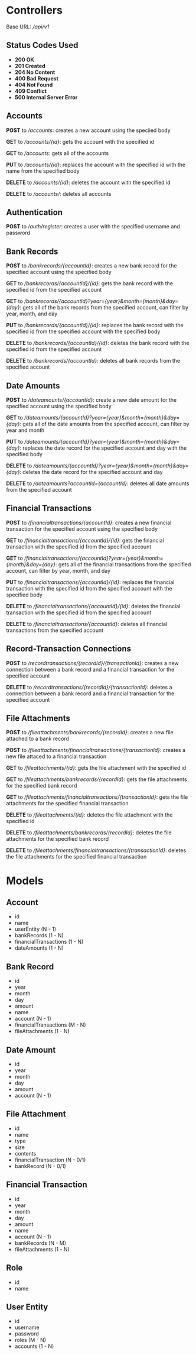 # Controllers

Base URL: _/api/v1_

## Status Codes Used

- **200 OK**
- **201 Created**
- **204 No Content**
- **400 Bad Request**
- **404 Not Found**
- **409 Conflict**
- **500 Internal Server Error**

## Accounts

**POST** to _/accounts_: creates a new account using the speciied body

**GET** to _/accounts/{id}_: gets the account with the specified id

**GET** to _/accounts_: gets all of the accounts

**PUT** to _/accounts/{id}_: replaces the account with the specified id with the name from the specified body

**DELETE** to _/accounts/{id}_: deletes the account with the specified id

**DELETE** to _/accounts/_: deletes all accounts

## Authentication

**POST** to _/auth/register_: creates a user with the specified username and password

## Bank Records

**POST** to _/bankrecords/{accountId}_: creates a new bank record for the specified account using the specified body

**GET** to _/bankrecords/{accountId}/{id}_: gets the bank record with the specified id from the specified account

**GET** to _/bankrecords/{accountId}?year={year}&month={month}&day={day}_: gets all of the bank records from the specified account, can filter by year, month, and day

**PUT** to _/bankrecords/{accountId}/{id}_: replaces the bank record with the specified id from the specified account with the specified body

**DELETE** to _/bankrecords/{accountId}/{id}_: deletes the bank record with the specified id from the specified account

**DELETE** to _/bankrecords/{accountId}_: deletes all bank records from the specified account

## Date Amounts

**POST** to _/dateamounts/{accountId}_: create a new date amount for the specified account using the specified body

**GET** to _/dateamounts/{accountId}?year={year}&month={month}&day={day}_: gets all of the date amounts from the specified account, can filter by year and month

**PUT** to _/dateamounts/{accountId}?year={year}&month={month}&day={day}_: replaces the date record for the specified account and day with the specified body

**DELETE** to _/dateamounts/{accountId}?year={year}&month={month}&day={day}_: deletes the date record for the specified account and day

**DELETE** to _/dateamounts?accountId={accountId}_: deletes all date amounts from the specified account

## Financial Transactions

**POST** to _/financialtransactions/{accountId}_: creates a new financial transaction for the specified account using the specified body

**GET** to _/financialtransactions/{accountId}/{id}_: gets the financial transaction with the specified id from the specified account

**GET** to _/financialtransactions/{accountId}?year={year}&month={month}&day={day}_: gets all of the financial transactions from the specified account, can filter by year, month, and day

**PUT** to _/financialtransactions/{accountId}/{id}_: replaces the financial transaction with the specified id from the specified account with the specified body

**DELETE** to _/financialtransactions/{accountId}/{id}_: deletes the financial transaction with the specified id from the specified account

**DELETE** to _/financialtransactions/{accountId}_: deletes all financial transactions from the specified account

## Record-Transaction Connections

**POST** to _/recordtransactions/{recordId}/{transactionId}_: creates a new connection between a bank record and a financial transaction for the specified account

**DELETE** to _/recordtransactions/{recordId}/{transactionId}_: deletes a connection between a bank record and a financial transaction for the specified account

## File Attachments

**POST** to _/fileattachments/bankrecords/{recordId}_: creates a new file attached to a bank record

**POST** to _/fileattachments/financialtransactions/{transactionId}_: creates a new file attaced to a financial transaction

**GET** to _/fileattachments/{id}_: gets the file attachment with the specified id

**GET** to _/fileattachments/bankrecords/{recordId}_: gets the file attachments for the specified bank record

**GET** to _/fileattachments/financialtransactions/{transactionId}_: gets the file attachments for the specified financial transaction

**DELETE** to _/fileattachments/{id}_: deletes the file attachment with the specified id

**DELETE** to _/fileattachments/bankrecords/{recordId}_: deletes the file attachments for the specified bank record

**DELETE** to _/fileattachments/financialtransactions/{transactionId}_: deletes the file attachments for the specified financial transaction

# Models

## Account

- id
- name
- userEntity (N - 1)
- bankRecords (1 - N)
- financialTransactions (1 - N)
- dateAmounts (1 - N)

## Bank Record

- id
- year
- month
- day
- amount
- name
- account (N - 1)
- financialTransactions (M - N)
- fileAttachments (1 - N)

## Date Amount

- id
- year
- month
- day
- amount
- account (N - 1)

## File Attachment

- id
- name
- type
- size
- contents
- financialTransaction (N - 0/1)
- bankRecord (N - 0/1)

## Financial Transaction

- id
- year
- month
- day
- amount
- name
- account (N - 1)
- bankRecords (N - M)
- fileAttachments (1 - N)

## Role

- id
- name

## User Entity

- id
- username
- password
- roles (M - N)
- accounts (1 - N)
